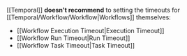 [[Temporal]] **doesn't recommend** to setting the timeouts for [[Temporal/Workflow/Workflow|Workflows]] themselves:

- [[Workflow Execution Timeout|Execution Timeout]]
- [[Workflow Run Timeout|Run Timeout]]
- [[Workflow Task Timeout|Task Timeout]]

